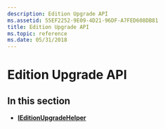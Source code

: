 ```yaml
---
description: Edition Upgrade API
ms.assetid: 55EF2252-9E09-4D21-96DF-A7FED608DB81
title: Edition Upgrade API
ms.topic: reference
ms.date: 05/31/2018
---
```


# Edition Upgrade API

## In this section

-   [**IEditionUpgradeHelper**](/windows/desktop/api/editionupgradehelper/nn-editionupgradehelper-ieditionupgradehelper)

 

 



